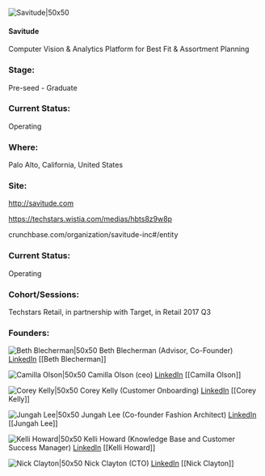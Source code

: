 

![Savitude|50x50](https://apimg.techstars.com/connect/images/image_files/5e559c2134a60d3bab000004/original/Savitude_AI_Logo_vector_-_RGB_TM_copy.jpg)

#### Savitude
Computer Vision & Analytics Platform for Best Fit & Assortment Planning

### Stage: 
Pre-seed - Graduate 

### Current Status: 
Operating

### Where:
Palo Alto, California, United States

### Site:
http://savitude.com

https://techstars.wistia.com/medias/hbts8z9w8p

crunchbase.com/organization/savitude-inc#/entity

### Current Status: 
Operating

### Cohort/Sessions: 
Techstars Retail, in partnership with Target, in Retail 2017 Q3

### Founders: 

![Beth Blecherman|50x50](https://apimg.techstars.com/connect/images/image_files/61f5c09ae838a39eb60e0c40/original/Bethnewheadshot_portraitv5.png) Beth Blecherman (Advisor, Co-Founder) [LinkedIn](https://linkedin.com/in/bethblecherman) [[Beth Blecherman]]

![Camilla Olson|50x50](https://apimg.techstars.com/connect/images/image_files/59688023c9aec74fef000000/original/Camilla_on_stage_at_Disrupt.jpg) Camilla Olson (ceo) [LinkedIn](https://linkedin.com/in/camillaolson) [[Camilla Olson]]

![Corey Kelly|50x50](https://apimg.techstars.com/connect/images/image_files/5970dbc99c66a9122b000015/original/photo1.jpg) Corey Kelly (Customer Onboarding) [LinkedIn](https://linkedin.com/in/corey-kelly-a8a16527) [[Corey Kelly]]

![Jungah Lee|50x50](https://apimg.techstars.com/connect/images/image_files/59cacf6f9c66a940a5000000/original/Jungah_Lee_FashionArchitect_Savitude_%281%29.jpg) Jungah Lee (Co-founder Fashion Architect) [LinkedIn](https://linkedin.com/in/jungah-lee-b9766073) [[Jungah Lee]]

![Kelli Howard|50x50](https://apimg.techstars.com/connect/images/image_files/5951570ac9aec70a9b000090/original/kelli2.jpg) Kelli Howard (Knowledge Base and Customer Success Manager) [LinkedIn](https://linkedin.com/in/kelli-howard-81274a17) [[Kelli Howard]]

![Nick Clayton|50x50](https://apimg.techstars.com/connect/images/image_files/5ca38332a36c115519000005/original/34736213.jpg) Nick Clayton (CTO) [LinkedIn](https://linkedin.com/in/nicholas-clayton-b6b60815) [[Nick Clayton]]


